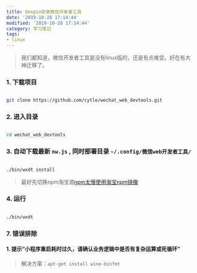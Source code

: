 ```yaml
---
title: Deepin安装微信开发者工具
date: '2019-10-28 17:14:44'
modified: '2019-10-28 17:14:44'
category: 学习笔记
tags:
- linux
---
```


> 我们都知道，微信开发者工具是没有linux版的，还是有点难受。好在有大神迁移了。

<!-- more -->

### 1. 下载项目
``` bash
git clone https://github.com/cytle/wechat_web_devtools.git
```

### 2. 进入目录
``` bash
cd wechat_web_devtools
```

### 3. 自动下载最新 `nw.js` , 同时部署目录 `~/.config/微信web开发者工具/`
``` bash
./bin/wxdt install
```
> 最好先切换npm淘宝源[npm太慢使用淘宝npm镜像](https://thinkmoon.cn/7e1.html)

### 4. 运行
``` bash
./bin/wxdt
```

### 7. 错误排除

#### 1. 提示“小程序重启耗时过久，请确认业务逻辑中是否有复杂运算或死循环”
> 解决方案：`apt-get install wine-binfmt`